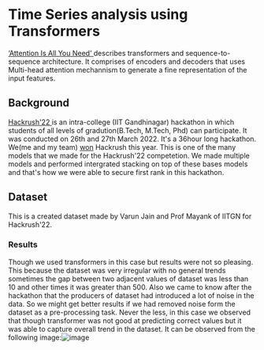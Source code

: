 # Time Series analysis using Transformers
<a href = 'https://arxiv.org/abs/1706.03762'>‘Attention Is All You Need’ </a>  describes transformers and sequence-to-sequence architecture. It comprises of encoders and decoders that uses Multi-head attention mechannism to generate a fine representation of the input features. 

## Background
<a href='https://www.kaggle.com/competitions/hackrush22-ml-challenge/leaderboard'> Hackrush'22 </a> is an intra-college (IIT Gandhinagar) hackathon in which students of all levels of gradution(B.Tech, M.Tech, Phd) can participate. It was conducted on 26th and 27th March 2022. It's a 36hour long hackathon. We(me and my team) <a href='https://www.kaggle.com/competitions/hackrush22-ml-challenge/leaderboard'>won</a> Hackrush this year. 
This is one of the many models that we made for the Hackrush'22 competetion. We made multiple models and performed intergrated stacking on top of these bases models and that's how we were able to secure first rank in this hackathon. 

## Dataset
This is a created dataset made by Varun Jain and Prof Mayank of IITGN for Hackrush'22.

### Results
Though we used transformers in this case but results were not so pleasing. This because the dataset was very irregular with no general trends sometimes the gap between two adjacent values of dataset was less than 10 and other times it was greater than 500. Also we came to know after the hackathon that the producers of dataset had introduced a lot of noise in the data. So we might get better results if we had removed noise form the dataset as a pre-processing task. Never the less, in this case we observed that though transformer was not good at predicting correct values but it was able to capture overall trend in the dataset. It can be observed from the following image:![image](https://user-images.githubusercontent.com/91228207/161148845-2d29db38-6daf-41f7-8103-8c2c6876652a.png)


